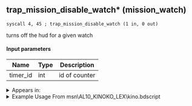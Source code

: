 ## trap_mission_disable_watch* (mission_watch)

`syscall 4, 45 ; trap_mission_disable_watch (1 in, 0 out)`

turns off the hud for a given watch

#### Input parameters
| Name | Type | Description
|------|------|------------
| timer_id   | int   | id of counter




<details>
	<summary>Appears in:</summary>
| filename | Entity (obj)
|----------|-------------
| msn\AL10_KINOKO_LEX\kino.bdscript       |           
| msn\CA02_SKATE_01\ca02.bdscript       |           
| msn\CA13_KINOKO_LUX\kino.bdscript       |           
| msn\HE17_KINOKO_ZEX\kino.bdscript       |           
| msn\PO09_MS401_FREE\po09.bdscript       |           
| msn\TT06_BAGGAGE_02\tt06.bdscript       |           
| msn\TT06_LETTER_02\tt06.bdscript       |           
| msn\TT07_POSTER_02\tt07.bdscript       |           
| msn\TT07_WORM_02\tt07.bdscript       |           
| msn\TT36_KINOKO_SAI\kino.bdscript       |           
| msn\WI02_KINOKO_MAR\kino.bdscript       |           

</details>

<details>
	<summary>Example Usage From msn\AL10_KINOKO_LEX\kino.bdscript</summary>
```plaintext
L159:
 popToSp 4
 popToSp 8
 popToSp 12
 popToSp 0
 pushFromFSp 12
 syscall 4, 38 ; trap_score_get (1 in, 1 out)
 popToSpVal 8
 pushFromFSpVal 8
 pushImm 1
 pushImm 0
 syscall 4, 37 ; trap_score_update (3 in, 1 out)
 drop 
 pushFromFSp 8
 popToSpVal 0
 pushFromFSp 4
 popToSpVal 4
 pushFromFSpVal 8
 syscall 4, 35 ; trap_score_type (1 in, 1 out)
 pushImm 4
 sub 
 neqz 
 jz L209
 pushFromFSpVal 4
 syscall 4, 45 ; trap_mission_disable_watch (1 in, 0 out)
 jmp L219
```
</details>

